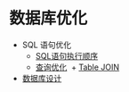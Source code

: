 # 数据库优化
+ SQL 语句优化
  + [SQL语句执行顺序](https://github.com/Tanglong9344/db/blob/master/dbOptimize/sqlOrder.md)
  + [查询优化](https://github.com/Tanglong9344/db/blob/master/dbOptimize/selectOptimize.md)
  + [Table JOIN](https://github.com/Tanglong9344/db/blob/master/dbOptimize/joinOrder.md)
+ [数据库设计](https://github.com/Tanglong9344/db/blob/master/dbOptimize/dbDesign.md)
